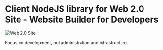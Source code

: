 # Client NodeJS library for Web 2.0 Site - Website Builder for Developers

![Web 2.0 Site](https://cdn.web20site.com/images/md/Kmz-xszkH.jpg)

Focus on development, not administration and infrastructure.

